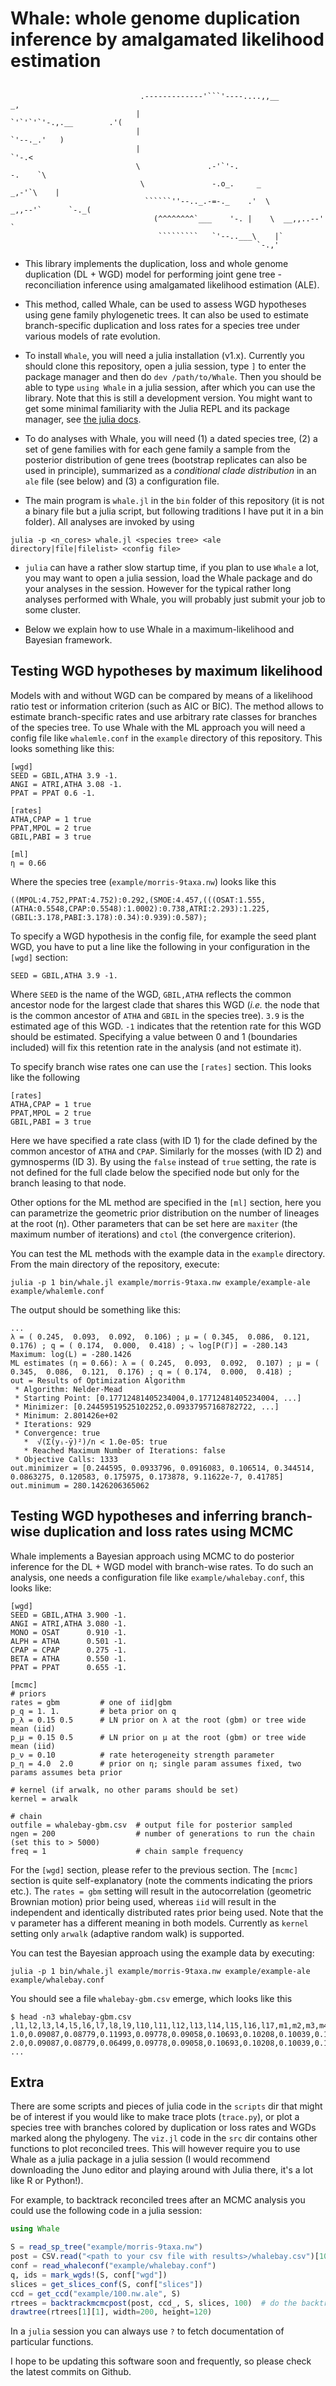 # Whale: whole genome duplication inference by amalgamated likelihood estimation

```

                             .-------------'```'----....,,__                        _,
                            |                               `'`'`'`'-.,.__        .'(
                            |                                             `'--._.'   )
                            |                                                   `'-.<
                            \               .-'`'-.                            -.    `\
                             \               -.o_.     _                     _,-'`\    |
                              ``````''--.._.-=-._    .'  \            _,,--'`      `-._(
                                (^^^^^^^^`___    '-. |    \  __,,..--'                 `
                                 `````````   `'--..___\    |`
                                                       `-.,'
```

- This library implements the duplication, loss and whole genome duplication (DL + WGD) model for performing joint gene tree - reconciliation inference using amalgamated likelihood estimation (ALE).

- This method, called Whale, can be used to assess WGD hypotheses using gene family phylogenetic trees. It can also be used to estimate branch-specific duplication and loss rates for a species tree under various models of rate evolution.

- To install `Whale`, you will need a julia installation (v1.x). Currently you should clone this repository, open a julia session, type `]` to enter the package manager and then do `dev /path/to/Whale`. Then you should be able to type `using Whale` in a julia session, after which you can use the library. Note that this is still a development version. You might want to get some minimal familiarity with the Julia REPL and its package manager, see [the julia docs](https://docs.julialang.org/en/v1/).

- To do analyses with Whale, you will need (1) a dated species tree, (2) a set of gene families with for each gene family a sample from the posterior distribution of gene trees (bootstrap replicates can also be used in principle), summarized as a *conditional clade distribution* in an `ale` file (see below) and (3) a configuration file.

- The main program is `whale.jl` in the `bin` folder of this repository (it is not a binary file but a julia script, but following traditions I have put it in a bin folder). All analyses are invoked by using

```
julia -p <n_cores> whale.jl <species tree> <ale directory|file|filelist> <config file>
```

- `julia` can have a rather slow startup time, if you plan to use `Whale` a lot, you may want to open a julia session, load the Whale package and do your analyses in the session. However for the typical rather long analyses performed with Whale, you will probably just submit your job to some cluster.

- Below we explain how to use Whale in a maximum-likelihood and Bayesian framework.

## Testing WGD hypotheses by maximum likelihood

Models with and without WGD can be compared by means of a likelihood ratio test or information criterion (such as AIC or BIC). The method allows to estimate branch-specific rates and use arbitrary rate classes for branches of the species tree. To use Whale with the ML approach you will need a config file like `whalemle.conf` in the `example` directory of this repository. This looks something like this:

```
[wgd]
SEED = GBIL,ATHA 3.9 -1.
ANGI = ATRI,ATHA 3.08 -1.
PPAT = PPAT 0.6 -1.

[rates]
ATHA,CPAP = 1 true
PPAT,MPOL = 2 true
GBIL,PABI = 3 true

[ml]
η = 0.66
```

Where the species tree (`example/morris-9taxa.nw`) looks like this

```
((MPOL:4.752,PPAT:4.752):0.292,(SMOE:4.457,(((OSAT:1.555,(ATHA:0.5548,CPAP:0.5548):1.0002):0.738,ATRI:2.293):1.225,(GBIL:3.178,PABI:3.178):0.34):0.939):0.587);
```

To specify a WGD hypothesis in the config file, for example the seed plant WGD, you have to put a line like the following in your configuration in the `[wgd]` section:

```
SEED = GBIL,ATHA 3.9 -1.
```

Where `SEED` is the name of the WGD, `GBIL,ATHA` reflects the common ancestor node for the largest clade that shares this WGD (*i.e.* the node that is the common ancestor of `ATHA` and `GBIL` in the species tree). `3.9` is the estimated age of this WGD. `-1` indicates that the retention rate for this WGD should be estimated. Specifying a value between 0 and 1 (boundaries included) will fix this retention rate in the analysis (and not estimate it).

To specify branch wise rates one can use the `[rates]` section. This looks like the following

```
[rates]
ATHA,CPAP = 1 true
PPAT,MPOL = 2 true
GBIL,PABI = 3 true
```

Here we have specified a rate class (with ID 1) for the clade defined by the common ancestor of `ATHA` and `CPAP`. Similarly for the mosses (with ID 2) and gymnosperms (ID 3). By using the `false` instead of `true` setting, the rate is not defined for the full clade below the specified node but only for the branch leasing to that node.

Other options for the ML method are specified in the `[ml]` section, here you can parametrize the geometric prior distribution on the number of lineages at the root (η). Other parameters that can be set here are `maxiter` (the maximum number of iterations) and `ctol` (the convergence criterion).

You can test the ML methods with the example data in the `example` directory. From the main directory of the repository, execute:

```
julia -p 1 bin/whale.jl example/morris-9taxa.nw example/example-ale example/whalemle.conf
```

The output should be something like this:

```
...
λ = ( 0.245,  0.093,  0.092,  0.106) ; μ = ( 0.345,  0.086,  0.121,  0.176) ; q = ( 0.174,  0.000,  0.418) ; ⤷ log[P(Γ)] = -280.143
Maximum: log(L) = -280.1426
ML estimates (η = 0.66): λ = ( 0.245,  0.093,  0.092,  0.107) ; μ = ( 0.345,  0.086,  0.121,  0.176) ; q = ( 0.174,  0.000,  0.418) ;
out = Results of Optimization Algorithm
 * Algorithm: Nelder-Mead
 * Starting Point: [0.17712481405234004,0.17712481405234004, ...]
 * Minimizer: [0.24459519525102252,0.09337957168782722, ...]
 * Minimum: 2.801426e+02
 * Iterations: 929
 * Convergence: true
   *  √(Σ(yᵢ-ȳ)²)/n < 1.0e-05: true
   * Reached Maximum Number of Iterations: false
 * Objective Calls: 1333
out.minimizer = [0.244595, 0.0933796, 0.0916083, 0.106514, 0.344514, 0.0863275, 0.120583, 0.175975, 0.173878, 9.11622e-7, 0.41785]
out.minimum = 280.1426206365062
```

## Testing WGD hypotheses and inferring branch-wise duplication and loss rates using MCMC

Whale implements a Bayesian approach using MCMC to do posterior inference for the DL + WGD model with branch-wise rates. To do such an analysis, one needs a configuration file like `example/whalebay.conf`, this looks like:

```
[wgd]
SEED = GBIL,ATHA 3.900 -1.
ANGI = ATRI,ATHA 3.080 -1.
MONO = OSAT      0.910 -1.
ALPH = ATHA      0.501 -1.
CPAP = CPAP      0.275 -1.
BETA = ATHA      0.550 -1.
PPAT = PPAT      0.655 -1.

[mcmc]
# priors
rates = gbm         # one of iid|gbm
p_q = 1. 1.         # beta prior on q
p_λ = 0.15 0.5      # LN prior on λ at the root (gbm) or tree wide mean (iid)
p_μ = 0.15 0.5      # LN prior on μ at the root (gbm) or tree wide mean (iid)
p_ν = 0.10          # rate heterogeneity strength parameter
p_η = 4.0  2.0      # prior on η; single param assumes fixed, two params assumes beta prior

# kernel (if arwalk, no other params should be set)
kernel = arwalk

# chain
outfile = whalebay-gbm.csv  # output file for posterior sampled
ngen = 200                  # number of generations to run the chain (set this to > 5000)
freq = 1                    # chain sample frequency
```

For the `[wgd]` section, please refer to the previous section. The `[mcmc]` section is quite self-explanatory (note the comments indicating the priors etc.). The `rates = gbm` setting will result in the autocorrelation (geometric Brownian motion) prior being used, whereas `iid` will result in the independent and identically distributed rates prior being used. Note that the ν parameter has a different meaning in both models. Currently as `kernel` setting only `arwalk` (adaptive random walk) is supported.

You can test the Bayesian approach using the example data by executing:

```
julia -p 1 bin/whale.jl example/morris-9taxa.nw example/example-ale example/whalebay.conf
```

You should see a file `whalebay-gbm.csv` emerge, which looks like this

```
$ head -n3 whalebay-gbm.csv
,l1,l2,l3,l4,l5,l6,l7,l8,l9,l10,l11,l12,l13,l14,l15,l16,l17,m1,m2,m3,m4,m5,m6,m7,m8,m9,m10,m11,m12,m13,m14,m15,m16,m17,q1,q2,q3,q4,q5,q6,q7,nu,eta,prior,lhood
1.0,0.09087,0.08779,0.11993,0.09778,0.09058,0.10693,0.10208,0.10039,0.11356,0.11513,0.10401,0.12012,0.11390,0.09216,0.08940,0.06600,0.07432,0.12849,0.12426,0.07258,0.11909,0.13670,0.14608,0.14116,0.15792,0.16911,0.15653,0.13682,0.13521,0.13825,0.17974,0.12830,0.11509,0.10615,0.39608,0.04957,0.62022,0.86409,0.80105,0.37606,0.17825,0.1,0.8749981040217331,91.51772773843761,-300.74884420188476
2.0,0.09087,0.08779,0.06499,0.09778,0.09058,0.10693,0.10208,0.10039,0.11356,0.11513,0.10401,0.12012,0.11390,0.09216,0.08940,0.06600,0.07432,0.12849,0.12426,0.16929,0.11909,0.13670,0.14608,0.14116,0.15792,0.16911,0.15653,0.13682,0.13521,0.13825,0.17974,0.12830,0.11509,0.10615,0.39608,0.04957,0.60998,0.83352,0.29122,0.45863,0.17825,0.1,0.8749981040217331,94.92630520290867,-301.2617513981243
...
```

## Extra

There are some scripts and pieces of julia code in the `scripts` dir that might be of interest if you would like to make trace plots (`trace.py`), or plot a species tree with branches colored by duplication or loss rates and WGDs marked along the phylogeny. The `viz.jl` code in the `src` dir contains other functions to plot reconciled trees. This will however require you to use Whale as a julia package in a julia session (I would recommend downloading the Juno editor and playing around with Julia there, it's a lot like R or Python!).

For example, to backtrack reconciled trees after an MCMC analysis you could use the following code in a julia session:

```julia
using Whale

S = read_sp_tree("example/morris-9taxa.nw")
post = CSV.read("<path to your csv file with results>/whalebay.csv")[1000:end,:]  # discard 1000 generations as burn-in
conf = read_whaleconf("example/whalebay.conf")
q, ids = mark_wgds!(S, conf["wgd"])
slices = get_slices_conf(S, conf["slices"])
ccd = get_ccd("example/100.nw.ale", S)
rtrees = backtrackmcmcpost(post, ccd_, S, slices, 100)  # do the backtracking (sample 100 trees)
drawtree(rtrees[1][1], width=200, height=120)
```
In a `julia` session you can always use `?` to fetch documentation of particular functions.

I hope to be updating this software soon and frequently, so please check the latest commits on Github.
